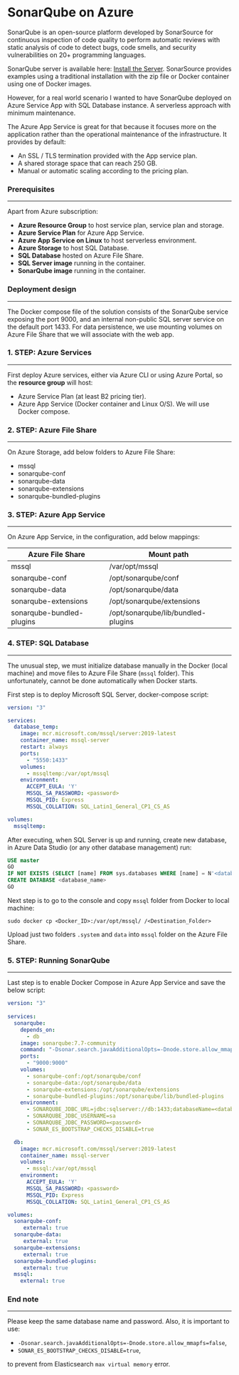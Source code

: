 # SonarQube on Azure

SonarQube is an open-source platform developed by SonarSource for continuous inspection of code quality to perform automatic reviews with static analysis of code to detect bugs, code smells, and security vulnerabilities on 20+ programming languages. 

SonarQube server is available here: [Install the Server](https://docs.sonarqube.org/latest/setup/install-server/). SonarSource provides examples using a traditional installation with the zip file or Docker container using one of Docker images.

However, for a real world scenario I wanted to have SonarQube deployed on Azure Service App with SQL Database instance. A serverless approach with minimum maintenance. 

The Azure App Service is great for that because it focuses more on the application rather than the operational maintenance of the infrastructure. It provides by default:
- An SSL / TLS termination provided with the App service plan.
- A shared storage space that can reach 250 GB.
- Manual or automatic scaling according to the pricing plan.

### Prerequisites
---

Apart from Azure subscription:  

- **Azure Resource Group** to host service plan, service plan and storage.
- **Azure Service Plan** for Azure App Service.
- **Azure App Service on Linux** to host serverless environment.
- **Azure Storage** to host SQL Database.
- **SQL Database** hosted on Azure File Share.
- **SQL Server image** running in the container.
- **SonarQube image** running in the container.

### Deployment design
---

The Docker compose file of the solution consists of the SonarQube service exposing the port 9000, and an internal non-public SQL server service on the default port 1433. For data persistence, we use mounting volumes on Azure File Share that we will associate with the web app.

### 1. STEP: Azure Services
---

First deploy Azure services, either via Azure CLI or using Azure Portal, so the **resource group** will host:

- Azure Service Plan (at least B2 pricing tier).
- Azure App Service (Docker container and Linux O/S). We will use Docker compose.

### 2. STEP: Azure File Share
---

On Azure Storage, add below folders to Azure File Share:
- mssql
- sonarqube-conf
- sonarqube-data
- sonarqube-extensions
- sonarqube-bundled-plugins

### 3. STEP: Azure App Service
---

On Azure App Service, in the configuration, add below mappings:

| Azure File Share | Mount path
|---|---
| mssql | /var/opt/mssql
| sonarqube-conf | /opt/sonarqube/conf
| sonarqube-data | /opt/sonarqube/data
| sonarqube-extensions | /opt/sonarqube/extensions
| sonarqube-bundled-plugins | /opt/sonarqube/lib/bundled-plugins

### 4. STEP: SQL Database
---

The unusual step, we must initialize database manually in the Docker (local machine) and move files to Azure File Share (`mssql` folder). This unfortunately, cannot be done automatically when Docker starts.

First step is to deploy Microsoft SQL Server, docker-compose script:

```yaml
version: "3"

services:
  database_temp:
    image: mcr.microsoft.com/mssql/server:2019-latest
    container_name: mssql-server
    restart: always
    ports:
      - "5550:1433"
    volumes:
      - mssqltemp:/var/opt/mssql
    environment:
      ACCEPT_EULA: 'Y'
      MSSQL_SA_PASSWORD: <password>
      MSSQL_PID: Express
      MSSQL_COLLATION: SQL_Latin1_General_CP1_CS_AS

volumes:
  mssqltemp:
```

After executing, when SQL Server is up and running, create new database, in Azure Data Studio (or any other database management) run:

```sql
USE master
GO
IF NOT EXISTS (SELECT [name] FROM sys.databases WHERE [name] = N'<database_name>')
CREATE DATABASE <database_name>
GO
```

Next step is to go to the console and copy `mssql` folder from Docker to local machine:

`sudo docker cp <Docker_ID>:/var/opt/mssql/ /<Destination_Folder>`

Upload just two folders `.system` and `data` into `mssql` folder on the Azure File Share.

### 5. STEP: Running SonarQube
---

Last step is to enable Docker Compose in Azure App Service and save the below script:

```yaml
version: "3"
   
services:
  sonarqube:
    depends_on:
      - db
    image: sonarqube:7.7-community
    command: "-Dsonar.search.javaAdditionalOpts=-Dnode.store.allow_mmapfs=false"
    ports:
      - "9000:9000"
    volumes:
      - sonarqube-conf:/opt/sonarqube/conf
      - sonarqube-data:/opt/sonarqube/data
      - sonarqube-extensions:/opt/sonarqube/extensions
      - sonarqube-bundled-plugins:/opt/sonarqube/lib/bundled-plugins
    environment:
      - SONARQUBE_JDBC_URL=jdbc:sqlserver://db:1433;databaseName=<database_name>
      - SONARQUBE_JDBC_USERNAME=sa
      - SONARQUBE_JDBC_PASSWORD=<password>
      - SONAR_ES_BOOTSTRAP_CHECKS_DISABLE=true

  db:
    image: mcr.microsoft.com/mssql/server:2019-latest
    container_name: mssql-server
    volumes:
      - mssql:/var/opt/mssql
    environment:
      ACCEPT_EULA: 'Y'
      MSSQL_SA_PASSWORD: <password>
      MSSQL_PID: Express
      MSSQL_COLLATION: SQL_Latin1_General_CP1_CS_AS

volumes:
  sonarqube-conf:
     external: true
  sonarqube-data:
     external: true
  sonarqube-extensions:
     external: true
  sonarqube-bundled-plugins:
     external: true
  mssql:
    external: true
```

### End note
---

Please keep the same database name and password. Also, it is important to use:

- `-Dsonar.search.javaAdditionalOpts=-Dnode.store.allow_mmapfs=false`,
- `SONAR_ES_BOOTSTRAP_CHECKS_DISABLE=true`,
 
to prevent from Elasticsearch `max virtual memory` error.
